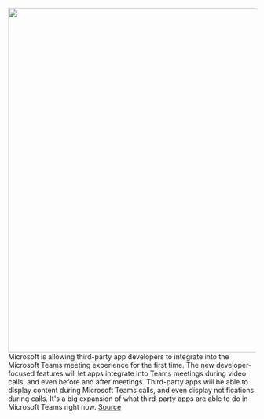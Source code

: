 <img src='https://cdn.vox-cdn.com/thumbor/QLOFB5IUwYKHmZjK8UV8J8Pzo2Q=/0x0:2640x1760/1200x800/filters:focal(1109x669:1531x1091)/cdn.vox-cdn.com/uploads/chorus_image/image/67086380/microsoftteamsapps.0.jpg' width='700px' /><br/>
Microsoft is allowing third-party app developers to integrate into the Microsoft Teams meeting experience for the first time. The new developer-focused features will let apps integrate into Teams meetings during video calls, and even before and after meetings. Third-party apps will be able to display content during Microsoft Teams calls, and even display notifications during calls. It's a big expansion of what third-party apps are able to do in Microsoft Teams right now.
<a href='https://www.theverge.com/2020/7/21/21332414/microsoft-teams-third-party-apps-calls-meetings-integration-features'> Source <a/>
